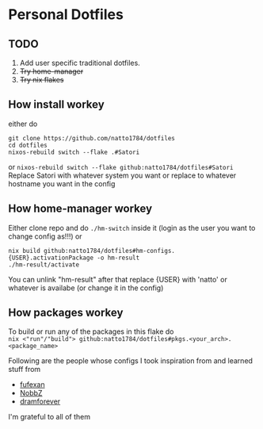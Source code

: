 # Personal Dotfiles

## TODO
1. Add user specific traditional dotfiles.
2. ~~Try home-manager~~
3. ~~Try nix flakes~~

## How install workey
either do
```
git clone https://github.com/natto1784/dotfiles
cd dotfiles
nixos-rebuild switch --flake .#Satori 
```
or 
`nixos-rebuild switch --flake github:natto1784/dotfiles#Satori`\
Replace Satori with whatever system you want or replace to whatever hostname you want in the config

## How home-manager workey
Either clone repo and do `./hm-switch` inside it (login as the user you want to change config as!!!)
or
```
nix build github:natto1784/dotfiles#hm-configs.{USER}.activationPackage -o hm-result
./hm-result/activate
```
You can unlink "hm-result" after that
replace {USER} with 'natto' or whatever is availabe (or change it in the config)

## How packages workey
To build or run any of the packages in this flake do\
`nix <"run"/"build"> github:natto1784/dotfiles#pkgs.<your_arch>.<package_name>`

Following are the people whose configs I took inspiration from and learned stuff from
- [fufexan](https://github.com/fufexan)
- [NobbZ](https://github.com/NobbZ)
- [dramforever](https://github.com/dramforever)

I'm grateful to all of them
